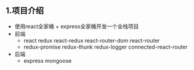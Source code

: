 ## 1.项目介绍
- 使用react全家桶 + express全家桶开发一个全栈项目
- 前端
    - react redux react-redux react-router-dom react-router
    - redux-promise redux-thunk redux-logger connected-react-router
- 后端
    - express mongoose
